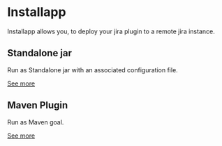# Installapp

Installapp allows you, to deploy your jira plugin to a remote jira instance.


## Standalone jar

Run as Standalone jar with an associated configuration file.

[See more](installapp/)


## Maven Plugin
Run as Maven goal.

[See more](maven-plugin/)